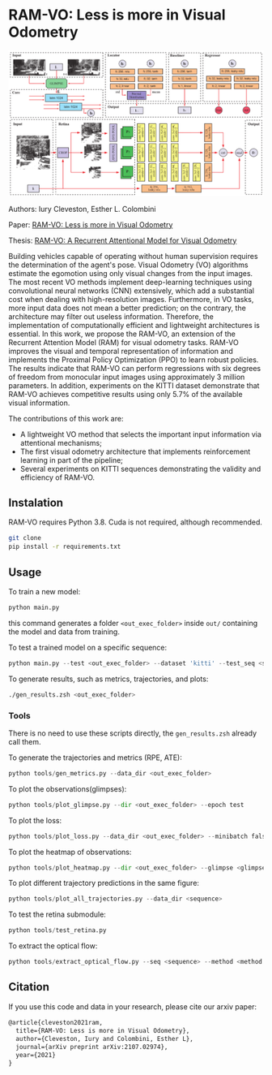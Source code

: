 # RAM-VO: Less is more in Visual Odometry

![](results/arch.png)

Authors: Iury Cleveston, Esther L. Colombini

Paper: [RAM-VO: Less is more in Visual Odometry](https://arxiv.org/abs/2107.02974)

Thesis: [RAM-VO: A Recurrent Attentional Model for Visual Odometry](https://icleveston.com/docs/ramvo_thesis.pdf)


Building vehicles capable of operating without human supervision requires the determination of the agent's pose.
Visual Odometry (VO) algorithms estimate the egomotion using only visual changes from the input images. 
The most recent VO methods implement deep-learning techniques using convolutional neural networks (CNN) extensively,
which add a substantial cost when dealing with high-resolution images. Furthermore, in VO tasks, more input data does
not mean a better prediction; on the contrary, the architecture may filter out useless information. 
Therefore, the implementation of computationally efficient and lightweight architectures is essential. 
In this work, we propose the RAM-VO, an extension of the Recurrent Attention Model (RAM) for visual odometry tasks.
RAM-VO improves the visual and temporal representation of information and implements the Proximal Policy Optimization (PPO)
to learn robust policies. The results indicate that RAM-VO can perform regressions with six degrees of freedom from monocular
input images using approximately 3 million parameters. In addition, experiments on the KITTI dataset demonstrate that 
RAM-VO achieves competitive results using only 5.7% of the available visual information.

The contributions of this work are:
- A lightweight VO method that selects the important input information via attentional mechanisms;
- The first visual odometry architecture that implements reinforcement learning in part of the pipeline;
- Several experiments on KITTI sequences demonstrating the validity and efficiency of RAM-VO.


## Instalation

RAM-VO requires Python 3.8. Cuda is not required, although recommended.

```bash
git clone
pip install -r requirements.txt
```

## Usage

To train a new model:
```python
python main.py
```

this command generates a folder `<out_exec_folder>` inside `out/` containing the model and data from training.

To test a trained model on a specific sequence:
```python
python main.py --test <out_exec_folder> --dataset 'kitti' --test_seq <sequence>
```

To generate results, such as metrics, trajectories, and plots:
```bash
./gen_results.zsh <out_exec_folder>
```

### Tools

There is no need to use these scripts directly, the `gen_results.zsh` already call them.

To generate the trajectories and metrics (RPE, ATE):
```python
python tools/gen_metrics.py --data_dir <out_exec_folder>
```

To plot the observations(glimpses):
```python
python tools/plot_glimpse.py --dir <out_exec_folder> --epoch test
```

To plot the loss:
```python
python tools/plot_loss.py --data_dir <out_exec_folder> --minibatch false
```

To plot the heatmap of observations:
```python
python tools/plot_heatmap.py --dir <out_exec_folder> --glimpse <glimpse_number> --train false
```

To plot different trajectory predictions in the same figure:
```python
python tools/plot_all_trajectories.py --data_dir <sequence>
```

To test the retina submodule:
```python
python tools/test_retina.py
```

To extract the optical flow:
```python
python tools/extract_optical_flow.py --seq <sequence> --method <method:(sparse|dense)>
```

## Citation
If you use this code and data in your research, please cite our arxiv paper:
```
@article{cleveston2021ram,
  title={RAM-VO: Less is more in Visual Odometry},
  author={Cleveston, Iury and Colombini, Esther L},
  journal={arXiv preprint arXiv:2107.02974},
  year={2021}
}
```


